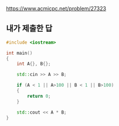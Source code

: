 https://www.acmicpc.net/problem/27323

내가 제출한 답
----------
```cpp
#include <iostream>

int main()
{
	int A{}, B{};

	std::cin >> A >> B;

	if (A < 1 || A>100 || B < 1 || B>100)
	{
		return 0;
	}

	std::cout << A * B;
}
```
